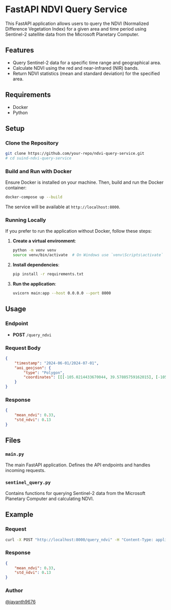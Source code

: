 # FastAPI NDVI Query Service

This FastAPI application allows users to query the NDVI (Normalized Difference Vegetation Index) for a given area and time period using Sentinel-2 satellite data from the Microsoft Planetary Computer.

## Features

- Query Sentinel-2 data for a specific time range and geographical area.
- Calculate NDVI using the red and near-infrared (NIR) bands.
- Return NDVI statistics (mean and standard deviation) for the specified area.

## Requirements

- Docker
- Python

## Setup

### Clone the Repository

```bash
git clone https://github.com/your-repo/ndvi-query-service.git
# cd suind-ndvi-query-service
```

### Build and Run with Docker

Ensure Docker is installed on your machine. Then, build and run the Docker container:

```bash
docker-compose up --build
```

The service will be available at `http://localhost:8000`.

### Running Locally

If you prefer to run the application without Docker, follow these steps:

1. **Create a virtual environment**:

    ```bash
    python -m venv venv
    source venv/bin/activate  # On Windows use `venv\Scripts\activate`
    ```

2. **Install dependencies**:

    ```bash
    pip install -r requirements.txt
    ```

3. **Run the application**:

    ```bash
    uvicorn main:app --host 0.0.0.0 --port 8000
    ```

## Usage

### Endpoint

- **POST** `/query_ndvi`

### Request Body

```json
{
    "timestamp": "2024-06-01/2024-07-01",
    "aoi_geojson": {
        "type": "Polygon",
        "coordinates": [[[-105.0214433670044, 39.57805759162015], [-105.0214433670044, 39.58115417669956], [-105.0173282623291, 39.58115417669956], [-105.0173282623291, 39.57805759162015], [-105.0214433670044, 39.57805759162015]]]
    }
}
```

### Response

```json
{
    "mean_ndvi": 0.33,
    "std_ndvi": 0.13
}
```

## Files

### `main.py`

The main FastAPI application. Defines the API endpoints and handles incoming requests.

### `sentinel_query.py`

Contains functions for querying Sentinel-2 data from the Microsoft Planetary Computer and calculating NDVI.

## Example

### Request

```bash
curl -X POST "http://localhost:8000/query_ndvi" -H "Content-Type: application/json" -d '{"timestamp": "2024-06-01/2024-07-01", "aoi_geojson": {"type": "Polygon", "coordinates": [[[-105.0214433670044, 39.57805759162015], [-105.0214433670044, 39.58115417669956], [-105.0173282623291, 39.58115417669956], [-105.0173282623291, 39.57805759162015], [-105.0214433670044, 39.57805759162015]]]} }'
```

### Response

```json
{
    "mean_ndvi": 0.33,
    "std_ndvi": 0.13
}
```

### Author
[@jayanth9676](https://github.com/jayanth9676)